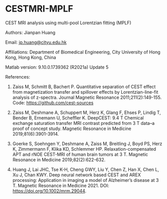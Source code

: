 # CESTMRI-MPLF

CEST MRI analysis using multi-pool Lorentzian fitting (MPLF)  

Authors: Jianpan Huang

Email: jp.huang@cityu.edu.hk

Affiliations: Department of Biomedical Engineering, City University of Hong Kong, Hong Kong, China

Matlab version: 9.10.0.1739362 (R2021a) Update 5

References: 

1. Zaiss M, Schmitt B, Bachert P. Quantitative separation of CEST effect from magnetization transfer and spillover effects by Lorentzian-line-fit analysis of z-spectra. Journal Magnetic Resonance 2011;211(2):149-155. Code: https://github.com/cest-sources

2. Zaiss M, Deshmane A, Schuppert M, Herz K, Glang F, Ehses P, Lindig T, Bender B, Ernemann U, Scheffler K. DeepCEST: 9.4 T Chemical exchange saturation transfer MRI contrast predicted from 3 T data–a proof of concept study. Magnetic Resonance in Medicine 2019;81(6):3901-3914.

3. Goerke S, Soehngen Y, Deshmane A, Zaiss M, Breitling J, Boyd PS, Herz K, Zimmermann F, Klika KD, Schlemmer HP. Relaxation-compensated APT and rNOE CEST-MRI of human brain tumors at 3 T. Magnetic Resonance in Medicine 2019;82(2):622-632.

4. Huang J, Lai JHC, Tse K-H, Cheng GWY, Liu Y, Chen Z, Han X, Chen L, Xu J, Chan KWY. Deep neural network based CEST and AREX processing: Application in imaging a model of Alzheimer’s disease at 3 T. Magnetic Resonance in Medicine 2021. DOI: https://doi.org/10.1002/mrm.29044.

